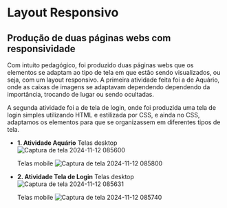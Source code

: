 # Layout Responsivo
 
## Produção de duas páginas webs com responsividade

Com intuito pedagógico, foi produzido duas páginas webs que os elementos se adaptam ao tipo de tela em que estão sendo visualizados, ou seja, com um layout responsivo. A primeira atividade feita foi a de Aquário, onde as caixas de imagens se adaptavam dependendo dependendo da importância, trocando de lugar ou sendo ocultadas. 

A segunda atividade foi a de tela de login, onde foi produzida uma tela de login simples utilizando HTML e estilizada por CSS, e ainda no CSS, adaptamos os elementos para que se organizassem em diferentes tipos de tela.


* __1. Atividade Aquário__
  Telas desktop
![Captura de tela 2024-11-12 085600](https://github.com/user-attachments/assets/fa97bd27-e842-45db-a0cf-a1c7c2791f4b)

  Telas mobile
![Captura de tela 2024-11-12 085800](https://github.com/user-attachments/assets/9efc1024-1f37-41b6-b7dc-e3afd5506374)


  
* __2. Atividade Tela de Login__
  Telas desktop
![Captura de tela 2024-11-12 085631](https://github.com/user-attachments/assets/1bd43a7e-5f81-4c8a-a9f3-5ac0cf84bd4b)


  Telas mobile
![Captura de tela 2024-11-12 085740](https://github.com/user-attachments/assets/0a815744-f187-4af8-b9e2-64797a89ae43)

